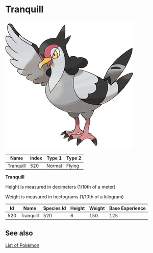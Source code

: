# Tranquill


![Tranquill](images/520.png)

| **Name** | **Index** | **Type 1** | **Type 2** |
|----|----|----|----|
| Tranquill | 520 | Normal | Flying  |

**Tranquill** 


Height is measured in decimeters (1/10th of a meter)

Weight is measured in hectograms (1/10th of a kilogram)

| **Id** | **Name** | **Species Id** | **Height** | **Weight** | **Base Experience** |
|--------|----------|----------------|------------|------------|---------------------|
| 520 | Tranquill | 520 | 6 | 150 | 125 |


## See also

[List of Pokémon](../pokemon.md)
